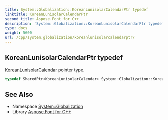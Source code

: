 ```yaml
---
title: System::Globalization::KoreanLunisolarCalendarPtr typedef
linktitle: KoreanLunisolarCalendarPtr
second_title: Aspose.Font for C++
description: 'System::Globalization::KoreanLunisolarCalendarPtr typedef. KoreanLunisolarCalendar pointer type in C++.'
type: docs
weight: 5600
url: /cpp/system.globalization/koreanlunisolarcalendarptr/
---
```

## KoreanLunisolarCalendarPtr typedef


[KoreanLunisolarCalendar](../koreanlunisolarcalendar/) pointer type.

```cpp
typedef SharedPtr<KoreanLunisolarCalendar> System::Globalization::KoreanLunisolarCalendarPtr
```

## See Also

* Namespace [System::Globalization](../)
* Library [Aspose.Font for C++](../../)
